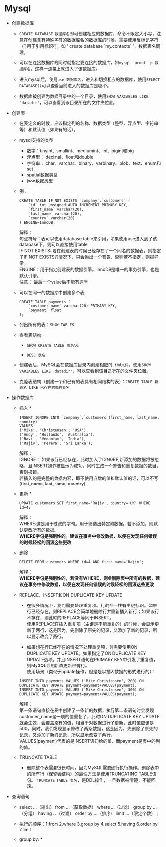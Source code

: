 # Mysql
+ 创建数据库
    - `CREATE DATABASE 数据库名`即可创建相应的数据库，命令不限定大小写，注意在创建含有特殊字符的数据库名的数据库的时候，需要使用反标记字符（\`)用于引用标识符，如 ' create database \`my.contacts\` '，数据表名同理。
    
    - 可以在连接数据库的同时就指定要连接的数据库，如`mysql -uroot -p 数据库名`，这样一连接上就进入了该数据库。

    - 进入mysql后，使用`use 数据库名`，进入和切换相应的数据库，使用`SELECT DATABASE()`可以查看当前进入的数据库是哪个。

    - 数据库被创建为数据目录中的一个目录，使用`SHOW VARIABLES LIKE 'datadir'`，可以查看到该目录所在的文件夹位置。

+ 创建表
    - 在表定义的时候，应该指定列的名称、数据类型（整型、浮点型、字符串等）和默认值（如果有的话）。

    - mysql支持的类型
        * 数字：tinyint、smallint、mediumint、int、bigint和big
        * 浮点型： decimal、float和double
        * 字符串： char、varchar、binary、varbinary、blob、text、enum和set
        * spatial数据类型
        * json数据类型
    
    - 例：
        ```
        CREATE TABLE IF NOT EXISTS `company`.`customers` (
            `id` int unsigned AUTO_INCREMENT PRIMARY KEY,
            `first_name` varchar(20),
            `last_name` varchar(20),
            `country` varchar(20)    
        ) ENGINE=InnoDB;
        ```  
        解释：</br>
        句点符号：表可以使用database.table来引用，如果使用use进入到了该database下，则可以直接使用table</br>
        IF NOT EXISTS: 若在创建表的时候已经存在了一个同名的数据表，则指定了IF NOT EXISTS的情况下，只会抛出一个警告，否则若不指定，则报异常。</br>
        ENGINE：用于指定创建表的数据引擎。InnoDB是唯一的事务引擎，也是默认引擎。</br>
        注意： 最后一个value后不能有逗号

    - 可以在同一的数据库中创建多个表
        ```
        CREATE TABLE payments (
            `customer_name` varchar(20) PRIMARY KEY,
            `payment` float
        );
        ```
    - 列出所有的表：`SHOW TABLES`

    - 查看表结构
        * `SHOW CREATE TABLE 表名\G`

        * `DESC 表名`

    - 创建表后，MySQL会在数据库目录内创建相应的`.ibd文件`，使用`SHOW VARIABLES LIKE 'datadir'`，可以查看到该目录所在的文件夹位置。

    - 克隆表结构（创建一个和已有的表具有相同结构的表）：`CREATE TABLE 新表名 LIKE 已存在的表的表名`

+ 操作数据库
    - 插入
        * 
        ```
        INSERT IGNORE INTO `company`.`customers`(first_name, last_name, country) 
        VALUES
        ('Mike', 'Christensen', 'USA'),
        ('Andy', 'Hollands', 'Australia'),
        ('Ravi', 'Vedantam', 'India'),
        ('Rajiv', 'Perera', 'Sri Lanka');
        ```
        解释：</br>
        IGNORE： 如果该行已经存在，此时加入了IGNORE,新添加的数据将被忽略，且INSERT操作被显示为成功，同时生成一个警告和重复数据的数目，否则报错。</br>
        若插入的是完整的数据内容，即不使用自增的值和默认值的话，可以不写(first_name, last_name, country)

    - 更新
        * 
        ```
        UPDATE customers SET first_name='Rajiv', country='UK' WHERE id=4;
        ```
        解释：</br>
        WHERE:这是用于过滤的字句。用于筛选出特定的数据。若不添加，则默认更改所有的数据。</br>
        **WHERE字句是强制性的。建议在事务中修改数据，以便在发现任何错误的时候轻松的回滚这些更改**
        
    - 删除
        ```
        DELETE FROM customers WHERE id=4 AND first_name='Rajiv';
        ```
        解释：</br>
        **WHERE字句是强制性的，若没有WHERE，则会删除表中所有的数据，建议在事务中修改数据，以便在发现任何错误的时候轻松的回滚这些更改**

    - REPLACE、INSERT和ON DUPLICATE KEY UPDATE
        * 在很多情况下，我们需要处理重复项。行的唯一性有主键标识。如果行已经存在，则REPLACE会简单地删除行并重新插入新行；如果该行不存在，则此时的REPLACE等同于INSERT。</br>
        使用REPLACE在插入重复项（主键是不能重复的）的时候，会显示更新了两行，这是因为，先删除了原先的记录，又添加了新的记录，所以显示改变了两行。
        
        * 如果想在行已经存在的情况下处理重复项，则需要使用ON DUPLICATE KEY UPDATE。如果指定了ON DUPLICATE KEY UPDATE选项，并且INSERT语句在PRIMARY KEY中引发了重复值，则MySQL会用新值更新已有行。</br>
        使用场景（类似于update操作，但是是以插入数据的形式进行的）：
        ```
        INSERT INTO payments VALUES ('Mike Christensen', 200) ON DUPLICATE KEY UPDATE payment=payment+VALUES(payment);
        INSERT INTO payments VALUES ('Mike Christensen', 300) ON DUPLICATE KEY UPDATE payment=payment+VALUES(payment);
        ```
        解释：</br>
        第一条语句直接在表中创建了一条新的数据，执行第二条语句时会发现customer_name这一项的值重复了，此时ON DUPLICATE KEY UPDATE就会生效，会覆盖原有的值，相当于对数据进行了更新，此时值应该是500。同时，我们发现显示修改了两条数据，这是因为，先删除了原先的记录，又添加了新的记录，所以显示改变了两行。</br>
        VALUES(payment)代表的是INSERT语句给的值，而payment是表中的列的值。

    - TRUNCATE TABLE
        * 删除整个表需要很长时间，因为MySQL需要逐行执行操作。删除表中的所有行（保留表结构）的最快方法是使用TRUNCATING TABLE语句。
        `TRUNCATE TABLE 表名`，是DDL操作，一旦数据被清楚，不能回滚。

+ 查询语句
    - select ...（输出） from ...（获取数据） where ...（过滤） group by ...（分组） having ...（过滤） order by ...（排序） limit ...（限定个数） ;
    
    - 执行的顺序：1.from 2.where 3.group by 4.select 5.having 6.order by 7.limit

    - group by:
        * 